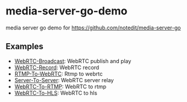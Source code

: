 # media-server-go-demo


media server go demo  for  https://github.com/notedit/media-server-go




## Examples

- [WebRTC-Broadcast](https://github.com/notedit/media-server-go-demo/tree/master/broadcast): WebRTC publish and play 
- [WebRTC-Record](https://github.com/notedit/media-server-go-demo/tree/master/recording): WebRTC record
- [RTMP-To-WebRTC](https://github.com/notedit/media-server-go-demo/tree/master/rtmp-to-webrtc): Rtmp to webrtc
- [Server-To-Server](https://github.com/notedit/media-server-go-demo/tree/master/server-to-server): WebRTC server relay
- [WebRTC-To-RTMP](https://github.com/notedit/media-server-go-demo/tree/master/webrtc-to-rtmp): WebRTC to rtmp
- [WebRTC-To-HLS](https://github.com/notedit/media-server-go-demo/tree/master/webrtc-to-hls): WebRTC to hls